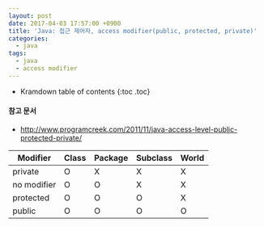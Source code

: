 ```yaml
---
layout: post
date: 2017-04-03 17:57:00 +0900
title: 'Java: 접근 제어자, access modifier(public, protected, private)'
categories:
  - java
tags:
  - java
  - access modifier
---
```


* Kramdown table of contents
{:toc .toc}

#### 참고 문서

- [http://www.programcreek.com/2011/11/java-access-level-public-protected-private/
](http://www.programcreek.com/2011/11/java-access-level-public-protected-private/
)

| Modifier    | Class | Package | Subclass |  World |
|-------------|-------|---------|----------|--------|
| private     | O     | X       | X        | X      |
| no modifier | O     | O       | X        | X      |
| protected   | O     | O       | O        | X      |
| public      | O     | O       | O        | O      |
